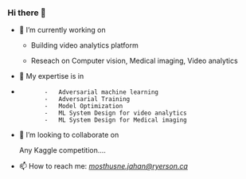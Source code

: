 ### Hi there 👋


 - 🔭 I’m currently working on

    - Building video analytics platform
    
    - Reseach on Computer vision, Medical imaging, Video analytics

- 🌱 My expertise is in  
- 
             -   Adversarial machine learning
             -   Adversarial Training
             -   Model Optimization
             -   ML System Design for video analytics
             -   ML System Design for Medical imaging
             
- 👯 I’m looking to collaborate on 

   Any Kaggle competition....
   
- 📫 How to reach me: *mosthusne.jahan@ryerson.ca*

